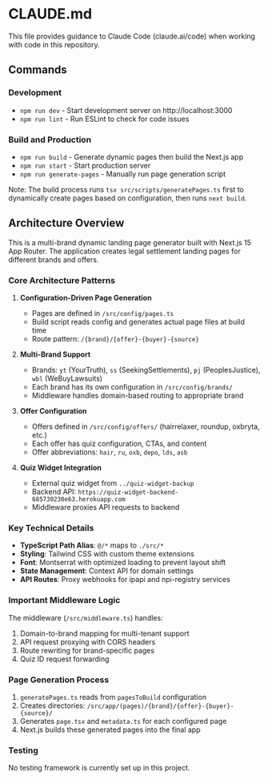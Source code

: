 # CLAUDE.md

This file provides guidance to Claude Code (claude.ai/code) when working with code in this repository.

## Commands

### Development
- `npm run dev` - Start development server on http://localhost:3000
- `npm run lint` - Run ESLint to check for code issues

### Build and Production
- `npm run build` - Generate dynamic pages then build the Next.js app
- `npm run start` - Start production server
- `npm run generate-pages` - Manually run page generation script

Note: The build process runs `tsx src/scripts/generatePages.ts` first to dynamically create pages based on configuration, then runs `next build`.

## Architecture Overview

This is a multi-brand dynamic landing page generator built with Next.js 15 App Router. The application creates legal settlement landing pages for different brands and offers.

### Core Architecture Patterns

1. **Configuration-Driven Page Generation**
   - Pages are defined in `/src/config/pages.ts`
   - Build script reads config and generates actual page files at build time
   - Route pattern: `/{brand}/{offer}-{buyer}-{source}`

2. **Multi-Brand Support**
   - Brands: `yt` (YourTruth), `ss` (SeekingSettlements), `pj` (PeoplesJustice), `wbl` (WeBuyLawsuits)
   - Each brand has its own configuration in `/src/config/brands/`
   - Middleware handles domain-based routing to appropriate brand

3. **Offer Configuration**
   - Offers defined in `/src/config/offers/` (hairrelaxer, roundup, oxbryta, etc.)
   - Each offer has quiz configuration, CTAs, and content
   - Offer abbreviations: `hair`, `ru`, `oxb`, `depo`, `lds`, `asb`

4. **Quiz Widget Integration**
   - External quiz widget from `../quiz-widget-backup`
   - Backend API: `https://quiz-widget-backend-685730230e63.herokuapp.com`
   - Middleware proxies API requests to backend

### Key Technical Details

- **TypeScript Path Alias**: `@/*` maps to `./src/*`
- **Styling**: Tailwind CSS with custom theme extensions
- **Font**: Montserrat with optimized loading to prevent layout shift
- **State Management**: Context API for domain settings
- **API Routes**: Proxy webhooks for ipapi and npi-registry services

### Important Middleware Logic

The middleware (`/src/middleware.ts`) handles:
1. Domain-to-brand mapping for multi-tenant support
2. API request proxying with CORS headers
3. Route rewriting for brand-specific pages
4. Quiz ID request forwarding

### Page Generation Process

1. `generatePages.ts` reads from `pagesToBuild` configuration
2. Creates directories: `/src/app/(pages)/{brand}/{offer}-{buyer}-{source}/`
3. Generates `page.tsx` and `metadata.ts` for each configured page
4. Next.js builds these generated pages into the final app

### Testing

No testing framework is currently set up in this project.